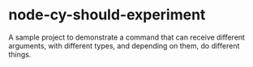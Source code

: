 # node-cy-should-experiment
A sample project to demonstrate a command that can receive different arguments, with different types, and depending on them, do different things.
